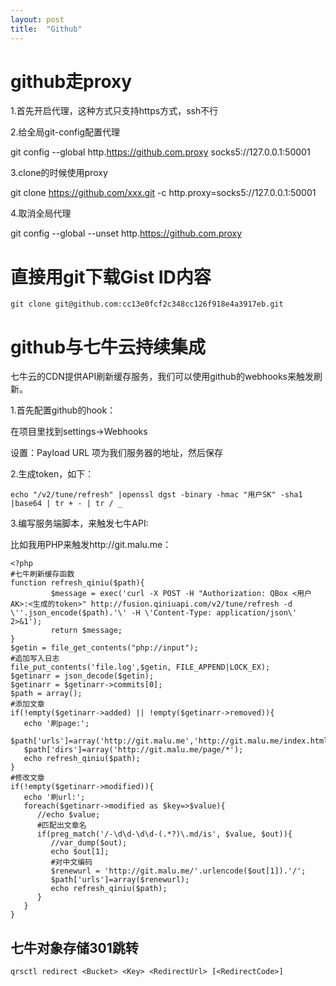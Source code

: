 ```yaml
---
layout: post
title:  "Github"
---
```


# github走proxy

1.首先开启代理，这种方式只支持https方式，ssh不行

2.给全局git-config配置代理

   git config --global http.https://github.com.proxy socks5://127.0.0.1:50001

3.clone的时候使用proxy

   git clone https://github.com/xxx.git -c http.proxy=socks5://127.0.0.1:50001

4.取消全局代理

   git config --global --unset http.https://github.com.proxy


# 直接用git下载Gist ID内容

    git clone git@github.com:cc13e0fcf2c348cc126f918e4a3917eb.git

# github与七牛云持续集成

七牛云的CDN提供API刷新缓存服务，我们可以使用github的webhooks来触发刷新。

1.首先配置github的hook：

在项目里找到settings->Webhooks

设置：Payload URL 项为我们服务器的地址，然后保存

2.生成token，如下：

	echo "/v2/tune/refresh" |openssl dgst -binary -hmac "用户SK" -sha1 |base64 | tr + - | tr / _

3.编写服务端脚本，来触发七牛API:

比如我用PHP来触发http://git.malu.me：

```
<?php
#七牛刷新缓存函数
function refresh_qiniu($path){
         $message = exec('curl -X POST -H "Authorization: QBox <用户AK>:<生成的token>" http://fusion.qiniuapi.com/v2/tune/refresh -d \''.json_encode($path).'\' -H \'Content-Type: application/json\' 2>&1');
         return $message;
}
$getin = file_get_contents("php://input");
#追加写入日志
file_put_contents('file.log',$getin, FILE_APPEND|LOCK_EX);
$getinarr = json_decode($getin);
$getinarr = $getinarr->commits[0];
$path = array();
#添加文章
if(!empty($getinarr->added) || !empty($getinarr->removed)){
   echo '刷page:';
   $path['urls']=array('http://git.malu.me','http://git.malu.me/index.html');
   $path['dirs']=array('http://git.malu.me/page/*');
   echo refresh_qiniu($path);
}
#修改文章
if(!empty($getinarr->modified)){
   echo '刷url:';
   foreach($getinarr->modified as $key=>$value){
      //echo $value;
      #匹配出文章名
      if(preg_match('/-\d\d-\d\d-(.*?)\.md/is', $value, $out)){
         //var_dump($out);
         echo $out[1];
         #对中文编码
         $renewurl = 'http://git.malu.me/'.urlencode($out[1]).'/';
         $path['urls']=array($renewurl);
         echo refresh_qiniu($path);
      }   
   }   
}
```


## 七牛对象存储301跳转

    qrsctl redirect <Bucket> <Key> <RedirectUrl> [<RedirectCode>]

